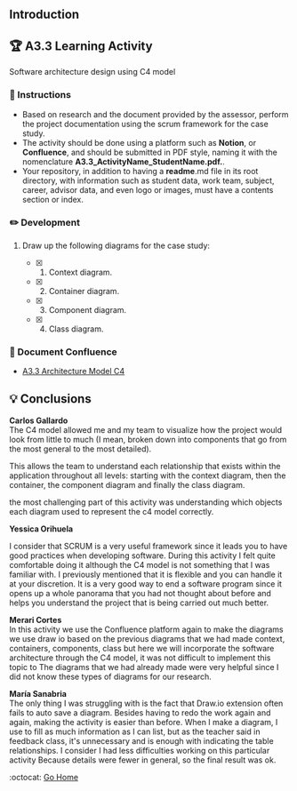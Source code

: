 ## Introduction

## :trophy: A3.3 Learning Activity

Software architecture design using C4 model

### :blue_book: Instructions

- Based on research and the document provided by the assessor, perform the project documentation using the scrum framework for the case study.
- The activity should be done using a platform such as **Notion**, or **Confluence**, and should be submitted in PDF style, naming it with the nomenclature **A3.3_ActivityName_StudentName.pdf.**.
- Your repository, in addition to having a **readme**.md file in its root directory, with information such as student data, work team, subject, career, advisor data, and even logo or images, must have a contents section or index.

### :pencil2: Development

1. Draw up the following diagrams for the case study:
   
   - [x] 1. Context diagram.
   - [x] 2. Container diagram.
   - [x] 3. Component diagram.
   - [x] 4. Class diagram. 

### :green_book: Document Confluence  
 
- [A3.3 Architecture Model C4](https://github.com/yessi-github/AnalisisAvanzado-2021/blob/main/PDFs/A3.3_C4.pdf) 

## :bulb: Conclusions
 
 **Carlos Gallardo**   
 The C4 model allowed me and my team to visualize how the project would look from little to much (I mean, broken down into components that go from the most general to the most detailed).

This allows the team to understand each relationship that exists within the application throughout all levels: starting with the context diagram, then the container, the component diagram and finally the class diagram.

the most challenging part of this activity was understanding which objects each diagram used to represent the c4 model correctly.

**Yessica Orihuela**  

I consider that SCRUM is a very useful framework since it leads you to have good practices when developing software. During this activity I felt quite comfortable doing it although the C4 model is not something that I was familiar with. I previously mentioned that it is flexible and you can handle it at your discretion. It is a very good way to end a software program since it opens up a whole panorama that you had not thought about before and helps you understand the project that is being carried out much better.

 
**Merari Cortes**  
In this activity we use the Confluence platform again to make the diagrams we use draw io based on the previous diagrams that we had made context, containers, components, class but here we will incorporate the software architecture through the C4 model, it was not difficult to implement this topic to The diagrams that we had already made were very helpful since I did not know these types of diagrams for our research.

**María Sanabria**   
The only thing I was struggling with is the fact that Draw.io extension often fails to auto save a diagram. Besides having to redo the work again and again, making the activity is easier than before. When I make a diagram, I use to fill as much information as I can list, but as the teacher said in feedback class, it's unnecessary and is enough with indicating the table relationships.
I consider I had less difficulties working on this particular activity Because details were fewer in general, so the final result was ok.


:octocat: [Go Home](https://github.com/mariajsan/Portfolio_AAS)
